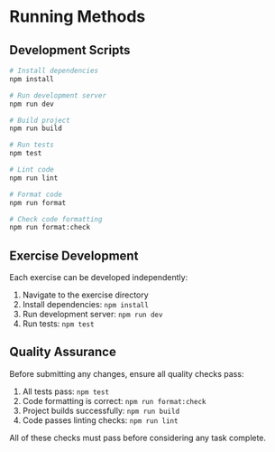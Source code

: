 # Running Methods

## Development Scripts

```bash
# Install dependencies
npm install

# Run development server
npm run dev

# Build project
npm run build

# Run tests
npm test

# Lint code
npm run lint

# Format code
npm run format

# Check code formatting
npm run format:check
```

## Exercise Development

Each exercise can be developed independently:

1. Navigate to the exercise directory
2. Install dependencies: `npm install`
3. Run development server: `npm run dev`
4. Run tests: `npm test`

## Quality Assurance

Before submitting any changes, ensure all quality checks pass:

1. All tests pass: `npm test`
2. Code formatting is correct: `npm run format:check`
3. Project builds successfully: `npm run build`
4. Code passes linting checks: `npm run lint`

All of these checks must pass before considering any task complete.
